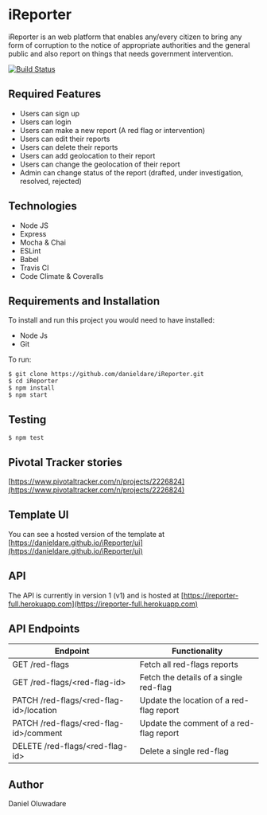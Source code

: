 # iReporter

iReporter is an web platform that enables any/every citizen to bring any form of corruption to the notice of appropriate authorities and the general public and also report on things that needs government intervention.

[![Build Status](https://travis-ci.org/danieldare/iReporter.svg?branch=develop)](https://travis-ci.org/danieldare/iReporter)

## Required Features

- Users can sign up
- Users can login
- Users can make a new report (A red flag or intervention)
- Users can edit their reports
- Users can delete their reports
- Users can add geolocation to their report
- Users can change the geolocation of their report
- Admin can change status of the report (drafted, under investigation, resolved, rejected)

## Technologies

- Node JS
- Express
- Mocha & Chai
- ESLint
- Babel
- Travis CI
- Code Climate & Coveralls

## Requirements and Installation

To install and run this project you would need to have installed:

- Node Js
- Git

To run:

```
$ git clone https://github.com/danieldare/iReporter.git
$ cd iReporter
$ npm install
$ npm start
```

## Testing

```
$ npm test
```

## Pivotal Tracker stories

[https://www.pivotaltracker.com/n/projects/2226824](https://www.pivotaltracker.com/n/projects/2226824)

## Template UI

You can see a hosted version of the template at [https://danieldare.github.io/iReporter/ui](https://danieldare.github.io/iReporter/ui)

## API

The API is currently in version 1 (v1) and is hosted at [https://ireporter-full.herokuapp.com](https://ireporter-full.herokuapp.com)

## API Endpoints

| Endpoint                                 | Functionality                            |
| ---------------------------------------- | ---------------------------------------- |
| GET /red-flags                           | Fetch all red-flags reports              |
| GET /red-flags/\<red-flag-id>            | Fetch the details of a single red-flag   |
| PATCH /red-flags/\<red-flag-id>/location | Update the location of a red-flag report |
| PATCH /red-flags/\<red-flag-id>/comment  | Update the comment of a red-flag report  |
| DELETE /red-flags/\<red-flag-id>         | Delete a single red-flag                 |

## Author

Daniel Oluwadare
